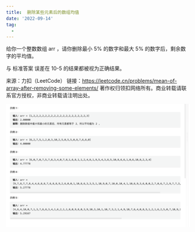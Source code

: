 ```yaml
---
title:  删除某些元素后的数组均值
date: '2022-09-14'
tag:
  - 
---
```

给你一个整数数组 arr ，请你删除最小 5% 的数字和最大 5% 的数字后，剩余数字的平均值。

与 标准答案 误差在 10-5 的结果都被视为正确结果。

来源：力扣（LeetCode）
链接：<https://leetcode.cn/problems/mean-of-array-after-removing-some-elements/>
著作权归领扣网络所有。商业转载请联系官方授权，非商业转载请注明出处。

![alt](./image/example.png)
